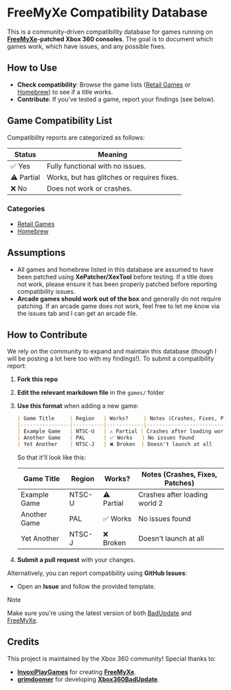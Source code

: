 # FreeMyXe Compatibility Database

This is a community-driven compatibility database for games running on [**FreeMyXe**](https://github.com/InvoxiPlayGames/FreeMyXe)**-patched Xbox 360 consoles**. The goal is to document which games work, which have issues, and any possible fixes.

## How to Use
- **Check compatibility**: Browse the game lists ([Retail Games](/Retail.md) or [Homebrew](/Homebrew.md)) to see if a title works.
- **Contribute**: If you've tested a game, report your findings (see below).

## Game Compatibility List
Compatibility reports are categorized as follows:

| Status | Meaning |
|--------|---------|
| ✅ Yes | Fully functional with no issues. |
| ⚠️ Partial | Works, but has glitches or requires fixes. |
| ❌ No | Does not work or crashes. |

### Categories
- [Retail Games](/Retail.md)
- [Homebrew](/Homebrew.md)

## Assumptions
- All games and homebrew listed in this database are assumed to have been patched using **XePatcher/XexTool** before testing. If a title does not work, please ensure it has been properly patched before reporting compatibility issues.
- **Arcade games should work out of the box** and generally do not require patching. If an arcade game does not work, feel free to let me know via the issues tab and I can get an arcade file.

## How to Contribute
We rely on the community to expand and maintain this database (though I will be posting a lot here too with my findings!). To submit a compatibility report:

1. **Fork this repo**
2. **Edit the relevant markdown file** in the `games/` folder
3. **Use this format** when adding a new game:
   ```md
   | Game Title     | Region   | Works?     | Notes (Crashes, Fixes, Patches)      |
   |----------------|----------|------------|--------------------------------------|
   | Example Game   | NTSC-U   | ⚠️ Partial | Crashes after loading world 2       |
   | Another Game   | PAL      | ✅ Works   | No issues found                     |
   | Yet Another    | NTSC-J   | ❌ Broken  | Doesn't launch at all               |
   ```
   So that it'll look like this:

   | Game Title     | Region   | Works?     | Notes (Crashes, Fixes, Patches)      |
   |----------------|----------|------------|--------------------------------------|
   | Example Game   | NTSC-U   | ⚠️ Partial | Crashes after loading world 2       |
   | Another Game   | PAL      | ✅ Works   | No issues found                     |
   | Yet Another    | NTSC-J   | ❌ Broken  | Doesn't launch at all               |


4. **Submit a pull request** with your changes.

Alternatively, you can report compatibility using **GitHub Issues**:
- Open an **Issue** and follow the provided template.

> [!NOTE]
> Make sure you're using the latest version of both [BadUpdate](https://github.com/grimdoomer/Xbox360BadUpdate/releases/latest) and [FreeMyXe](https://github.com/InvoxiPlayGames/FreeMyXe/releases/latest).

## Credits
This project is maintained by the Xbox 360 community! Special thanks to:
- [**InvoxiPlayGames**](https://github.com/InvoxiPlayGames) for creating [**FreeMyXe**](https://github.com/InvoxiPlayGames/FreeMyXe).
- [**grimdoomer**](https://github.com/grimdoomer) for developing [**Xbox360BadUpdate**](https://github.com/grimdoomer/Xbox360BadUpdate).

